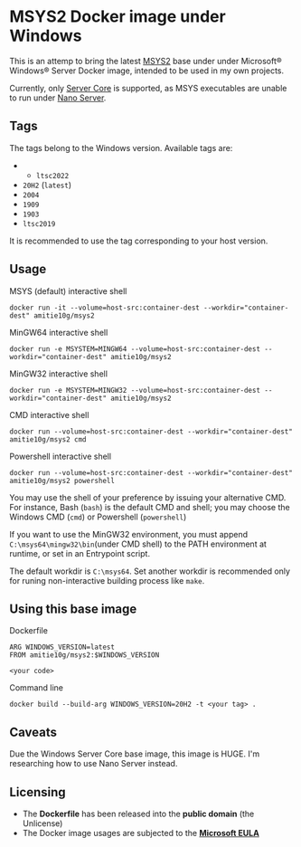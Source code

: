 # MSYS2 Docker image under Windows
This is an attemp to bring the latest [MSYS2](https://www.msys2.org) base under under Microsoft® Windows® Server Docker image, intended to be used in my own projects.

Currently, only [Server Core](https://hub.docker.com/_/microsoft-windows-servercore) is supported, as MSYS executables are unable to run under [Nano Server](https://hub.docker.com/_/microsoft-windows-nanoserver). 

## Tags
The tags belong to the Windows version. Available tags are:

* * ``ltsc2022``
* ``20H2`` (``latest``)
* ``2004``
* ``1909``
* ``1903``
* ``ltsc2019``

It is recommended to use the tag corresponding to your host version.

## Usage
MSYS (default) interactive shell
```
docker run -it --volume=host-src:container-dest --workdir="container-dest" amitie10g/msys2
```

MinGW64 interactive shell
```
docker run -e MSYSTEM=MINGW64 --volume=host-src:container-dest --workdir="container-dest" amitie10g/msys2
```

MinGW32 interactive shell
```
docker run -e MSYSTEM=MINGW32 --volume=host-src:container-dest --workdir="container-dest" amitie10g/msys2
```

CMD interactive shell
```
docker run --volume=host-src:container-dest --workdir="container-dest" amitie10g/msys2 cmd
```

Powershell interactive shell
```
docker run --volume=host-src:container-dest --workdir="container-dest" amitie10g/msys2 powershell
```

You may use the shell of your preference by issuing your alternative CMD. For instance, Bash (``bash``) is the default CMD and shell; you may choose the Windows CMD (``cmd``) or Powershell (``powershell``)

If you want to use the MinGW32 environment, you must append ``C:\msys64\mingw32\bin``(under CMD shell) to the PATH environment at runtime, or set in an Entrypoint script.

The default workdir is ``C:\msys64``. Set another workdir is recommended only for runing non-interactive building process like ``make``.

## Using this base image
Dockerfile
```
ARG WINDOWS_VERSION=latest
FROM amitie10g/msys2:$WINDOWS_VERSION

<your code>
```

Command line
```
docker build --build-arg WINDOWS_VERSION=20H2 -t <your tag> .
```

## Caveats
Due the Windows Server Core base image, this image is HUGE. I'm researching how to use Nano Server instead.

## Licensing
* The **Dockerfile** has been released into the **public domain** (the Unlicense)
* The Docker image usages are subjected to the **[Microsoft EULA](https://docs.microsoft.com/en-us/virtualization/windowscontainers/images-eula)**

